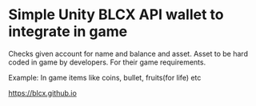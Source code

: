 # Simple Unity BLCX API wallet to integrate in game

Checks given account for name and balance and asset. 
Asset to be hard coded in game by developers. For their game requirements.

Example: In game items like coins, bullet, fruits(for life) etc



https://blcx.github.io
